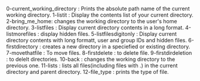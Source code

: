 0-current_working_directory : Prints the absolute path name of the current working directory.
1-listit : Display the contents list of your current directory.
2-bring_me_home: changes the working directory to the user's home directory.
3-listfiles : Display current directory contents in a long format.
4-listmorefiles : display hidden files.
5-listfilesdigitonly : Display current directory contents with long formatt, user and group IDs and hidden files.
6-firstdirectory : creates a new directory in a speciefied or existing directory.
7-movethatfile : To move files.
8-firstdelete : to delete file.
9-firstdirdeletion : to delelt directories.
10-back : changes the working directory to the previous one.
11-lists : lists all files(including files with .) in the current directory and parent directory.
12-file_type : prints the type of file.
